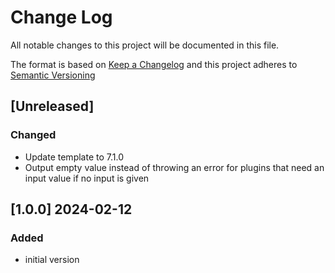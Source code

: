 # Change Log

All notable changes to this project will be documented in this file.

The format is based on [Keep a Changelog](http://keepachangelog.com/) and this project adheres to [Semantic Versioning](https://semver.org/)


## [Unreleased]

### Changed

- Update template to 7.1.0
- Output empty value instead of throwing an error for plugins that need an input value if no input is given 


## [1.0.0] 2024-02-12

### Added

- initial version

